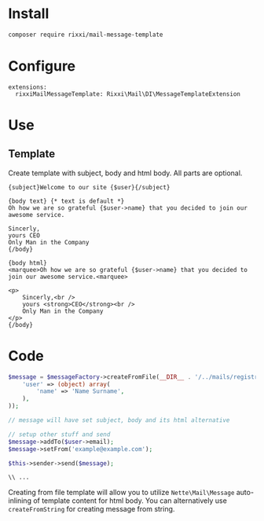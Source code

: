 # Install
```sh
composer require rixxi/mail-message-template
```

# Configure
```neon
extensions:
  rixxiMailMessageTemplate: Rixxi\Mail\DI\MessageTemplateExtension
```

# Use

## Template

Create template with subject, body and html body. All parts are optional.

```latte
{subject}Welcome to our site {$user}{/subject}

{body text} {* text is default *}
Oh how we are so grateful {$user->name} that you decided to join our awesome service.

Sincerly,
yours CEO
Only Man in the Company
{/body}

{body html}
<marquee>Oh how we are so grateful {$user->name} that you decided to join our awesome service.<marquee>

<p>
	Sincerly,<br />
	yours <strong>CEO</strong><br />
	Only Man in the Company
</p>
{/body}
```

# Code

```php
$message = $messageFactory->createFromFile(__DIR__ . '/../mails/registration.latte', array(
	'user' => (object) array(
		'name' => 'Name Surname',
	),
));

// message will have set subject, body and its html alternative

// setup other stuff and send
$message->addTo($user->email);
$message->setFrom('example@example.com');

$this->sender->send($message);

\\ ...
```

Creating from file template will allow you to utilize `Nette\Mail\Message` auto-inlining of template content for html body.
You can alternatively use `createFromString` for creating message from string.
